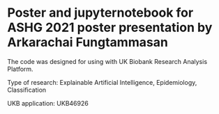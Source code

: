 # Poster and jupyternotebook for ASHG 2021 poster presentation by Arkarachai Fungtammasan

The code was designed for using with UK Biobank Research Analysis Platform.

Type of research: Explainable Artificial Intelligence, Epidemiology, Classification

UKB application: UKB46926
